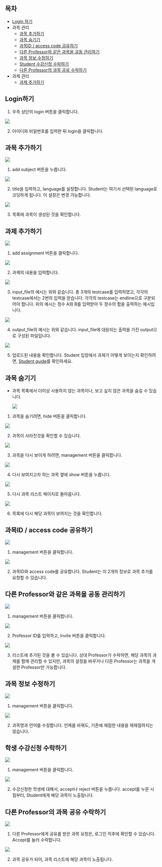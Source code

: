 ## 목차
- <a href="https://github.com/ByoungJoonIm/University-Coding-Site/blob/master/docs/Professor_guide.md#login%ED%95%98%EA%B8%B0">Login 하기</a>
- 과목 관리
  - <a href="https://github.com/ByoungJoonIm/University-Coding-Site/blob/master/docs/Professor_guide.md#%EA%B3%BC%EB%AA%A9-%EC%B6%94%EA%B0%80%ED%95%98%EA%B8%B0">과목 추가하기</a>
  - <a href="https://github.com/ByoungJoonIm/University-Coding-Site/blob/master/docs/Professor_guide.md#%EA%B3%BC%EB%AA%A9-%EC%88%A8%EA%B8%B0%EA%B8%B0">과목 숨기기</a>
  - <a href="https://github.com/ByoungJoonIm/University-Coding-Site/blob/master/docs/Professor_guide.md#%EA%B3%BC%EB%AA%A9id--access-code-%EA%B3%B5%EC%9C%A0%ED%95%98%EA%B8%B0">과목ID / access code 공유하기</a>
  - <a href="https://github.com/ByoungJoonIm/University-Coding-Site/blob/master/docs/Professor_guide.md#%EB%8B%A4%EB%A5%B8-professor%EC%99%80-%EA%B0%99%EC%9D%80-%EA%B3%BC%EB%AA%A9%EC%9D%84-%EA%B3%B5%EB%8F%99-%EA%B4%80%EB%A6%AC%ED%95%98%EA%B8%B0">다른 Professor와 같은 과목을 공동 관리하기</a>
  - <a href="https://github.com/ByoungJoonIm/University-Coding-Site/blob/master/docs/Professor_guide.md#%EA%B3%BC%EB%AA%A9-%EC%A0%95%EB%B3%B4-%EC%88%98%EC%A0%95%ED%95%98%EA%B8%B0">과목 정보 수정하기</a>
  - <a href="https://github.com/ByoungJoonIm/University-Coding-Site/blob/master/docs/Professor_guide.md#%ED%95%99%EC%83%9D-%EC%88%98%EA%B0%95%EC%8B%A0%EC%B2%AD-%EC%88%98%EB%9D%BD%ED%95%98%EA%B8%B0">Student 수강신청 수락하기</a>
  - <a href="https://github.com/ByoungJoonIm/University-Coding-Site/blob/master/docs/Professor_guide.md#%EB%8B%A4%EB%A5%B8-professor%EC%9D%98-%EA%B3%BC%EB%AA%A9-%EA%B3%B5%EC%9C%A0-%EC%88%98%EB%9D%BD%ED%95%98%EA%B8%B0">다른 Professor의 과목 공유 수락하기</a>
- 과제 관리
  - <a href="https://github.com/ByoungJoonIm/University-Coding-Site/blob/master/docs/Professor_guide.md#%EA%B3%BC%EC%A0%9C-%EC%B6%94%EA%B0%80%ED%95%98%EA%B8%B0">과제 추가하기</a>

## Login하기
1. 우측 상단의 login 버튼을 클릭합니다.
  
  ![](https://github.com/ByoungJoonIm/University-Coding-Site/blob/master/captures/professor_login_1.JPG)

2. 아이디와 비밀번호를 입력한 뒤 login을 클릭합니다.
  
## 과목 추가하기

  ![](https://github.com/ByoungJoonIm/University-Coding-Site/blob/master/captures/professor_add_subject_1.JPG)

1. add subject 버튼을 누릅니다.

  ![](https://github.com/ByoungJoonIm/University-Coding-Site/blob/master/captures/professor_add_subject_2.JPG)

2. title을 입력하고, language를 설정합니다. Student는 여기서 선택된 language로 코딩하게 됩니다. 이 설정은 변경 가능합니다.

  ![](https://github.com/ByoungJoonIm/University-Coding-Site/blob/master/captures/professor_add_subject_3.JPG)

3. 목록에 과목이 생성된 것을 확인합니다.

## 과제 추가하기

  ![](https://github.com/ByoungJoonIm/University-Coding-Site/blob/master/captures/professor_add_assignment_1.JPG)
  
1. add assignment 버튼을 클릭합니다.

  ![](https://github.com/ByoungJoonIm/University-Coding-Site/blob/master/captures/professor_add_assignment_2.JPG)
  
2. 과제의 내용을 입력합니다.

  ![](https://github.com/ByoungJoonIm/University-Coding-Site/blob/master/captures/professor_add_assignment_in_extended.JPG)
  
3. input_file의 예시는 위와 같습니다. 총 3개의 testcase를 입력하였고, 각각의 testcase에서는 2번의 입력을 받습니다. 각각의 testcase는 endline으로 구분되어야 합니다. 위의 예시는 정수 A와 B를 입력받아 두 정수의 합을 출력하는 예시입니다.

  ![](https://github.com/ByoungJoonIm/University-Coding-Site/blob/master/captures/professor_add_assignment_out_extended.JPG)

4. output_file의 예시는 위와 같습니다. input_file에 대응되는 출력을 가진 output으로 구성된 파일입니다.

  ![](https://github.com/ByoungJoonIm/University-Coding-Site/blob/master/captures/professor_add_assignment_3.JPG)  

5. 업로드된 내용을 확인합니다. Student 입장에서 과제가 어떻게 보이는지 확인하려면, [Student guide](https://github.com/ByoungJoonIm/University-Coding-Site/blob/master/docs/Student_guide.md)를 확인하세요.

## 과목 숨기기  
- 과목 목록에서 더이상 사용하지 않는 과목이나, 보고 싶지 않은 과목을 숨길 수 있습니다.

  ![](https://github.com/ByoungJoonIm/University-Coding-Site/blob/master/captures/professor_hide_subject_1.JPG)  

1. 과목을 숨기려면, hide 버튼을 클릭합니다.

  ![](https://github.com/ByoungJoonIm/University-Coding-Site/blob/master/captures/professor_hide_subject_2.JPG)  

2. 과목이 사라진것을 확인할 수 있습니다.

  ![](https://github.com/ByoungJoonIm/University-Coding-Site/blob/master/captures/professor_hide_subject_3.JPG)  

3. 과목을 다시 보이게 하려면, management 버튼을 클릭합니다.

  ![](https://github.com/ByoungJoonIm/University-Coding-Site/blob/master/captures/professor_hide_subject_4.JPG)  

4. 다시 보여지고자 하는 과목 옆에 show 버튼을 누릅니다.

  ![](https://github.com/ByoungJoonIm/University-Coding-Site/blob/master/captures/professor_hide_subject_5.JPG)  

5. 다시 과목 리스트 페이지로 돌아옵니다.

  ![](https://github.com/ByoungJoonIm/University-Coding-Site/blob/master/captures/professor_hide_subject_6.JPG)  

6. 목록에 다시 해당 과목이 보여지는 것을 확인합니다.

## 과목ID / access code 공유하기

  ![](https://github.com/ByoungJoonIm/University-Coding-Site/blob/master/captures/professor_share_access_code_1.JPG)  

1. management 버튼을 클릭합니다.

  ![](https://github.com/ByoungJoonIm/University-Coding-Site/blob/master/captures/professor_share_access_code_2.JPG)  

2. 과목ID와 access code를 공유합니다. Student는 이 2개의 정보로 과목 추가를 요청할 수 있습니다.

## 다른 Professor와 같은 과목을 공동 관리하기

  ![](https://github.com/ByoungJoonIm/University-Coding-Site/blob/master/captures/professor_add_professor_1.JPG)  

1. management 버튼을 클릭합니다.

  ![](https://github.com/ByoungJoonIm/University-Coding-Site/blob/master/captures/professor_add_professor_2.JPG)  

2. Professor ID를 입력하고, Invite 버튼을 클릭합니다.

  ![](https://github.com/ByoungJoonIm/University-Coding-Site/blob/master/captures/professor_add_professor_3.JPG)  

3. 리스트에 추가된 것을 볼 수 있습니다. 상대 Professor가 수락하면, 해당 과목의 과제를 함께 관리할 수 있지만, 과목의 설정을 바꾸거나 다른 Professor는 과목을 개설한 Professor만 가능합니다.

## 과목 정보 수정하기

  ![](https://github.com/ByoungJoonIm/University-Coding-Site/blob/master/captures/professor_revise_subject_1.JPG)  

1. management 버튼을 클릭합니다.

  ![](https://github.com/ByoungJoonIm/University-Coding-Site/blob/master/captures/professor_revise_subject_2.JPG)  

2. 과목명과 언어를 수정합니다. 언제를 바꿔도, 기존에 채점한 내용을 재채점하지는 않습니다.

## 학생 수강신청 수락하기

  ![](https://github.com/ByoungJoonIm/University-Coding-Site/blob/master/captures/professor_accept_students_1.JPG)  

1. management 버튼을 클릭합니다.

  ![](https://github.com/ByoungJoonIm/University-Coding-Site/blob/master/captures/professor_accept_students_2.JPG)  

2. 수강신청한 학생에 대해서, accept나 reject 버튼을 누릅니다. accept를 누른 시점부터, Student에게 해당 과목이 노출됩니다.

## 다른 Professor의 과목 공유 수락하기

  ![](https://github.com/ByoungJoonIm/University-Coding-Site/blob/master/captures/professor_accept_subject_1.JPG)  

1. 다른 Professor에게 공유를 받은 과목 요청은, 로그인 직후에 확인할 수 있습니다. Accept를 눌러 수락합니다.

  ![](https://github.com/ByoungJoonIm/University-Coding-Site/blob/master/captures/professor_accept_subject_2.JPG)  

2. 과목 공유가 되어, 과목 리스트에 해당 과목이 노출됩니다.
